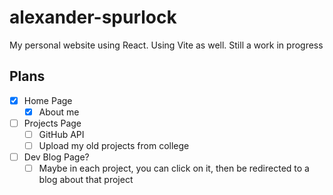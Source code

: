 # alexander-spurlock
My personal website using React. Using Vite as well. Still a work in progress


## Plans
- [x] Home Page
  - [x] About me
- [ ] Projects Page
  - [ ] GitHub API
  - [ ] Upload my old projects from college
- [ ] Dev Blog Page?
  - [ ] Maybe in each project, you can click on it, then be redirected to a blog about that project 
